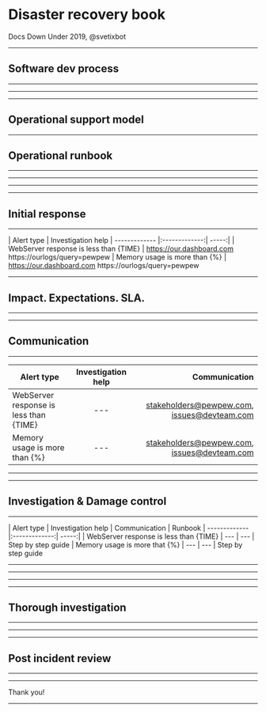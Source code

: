 # Disaster recovery book
Docs Down Under 2019, @svetixbot

---

## Software dev process

---

<!-- .slide: data-background="./img/fire_fighting.jpg" data-background-size="contain" -->

---

<!-- .slide: data-background="./img/campfire.jpg" data-background-size="contain" -->

---

## Operational support model

---

## Operational runbook

---

<!-- .slide: data-background="./img/timeline_1.png" data-background-size="contain" -->

---

<!-- .slide: data-background="./img/timeline_2.png" data-background-size="contain" -->

---

<!-- .slide: data-background="./img/timeline_3.png" data-background-size="contain" -->

---

## Initial response

---

| Alert type    | Investigation help
| ------------- |:-------------:| -----:|
| WebServer response is less than {TIME}  | https://our.dashboard.com https://ourlogs/query=pewpew
| Memory usage is more than {%} | https://our.dashboard.com https://ourlogs/query=pewpew

---

## Impact. Expectations. SLA.

---

<!-- .slide: data-background="./img/timeline_4.png" data-background-size="contain" -->

---

## Communication

---

| Alert type    | Investigation help | Communication
| ------------- |:-------------:| -----:|
| WebServer response is less than {TIME}  | --- | stakeholders@pewpew.com, issues@devteam.com
| Memory usage is more than {%} | --- | stakeholders@pewpew.com, issues@devteam.com

---

<!-- .slide: data-background="./img/timeline_5.png" data-background-size="contain" -->

---

## Investigation & Damage control

---

| Alert type    | Investigation help | Communication | Runbook
| ------------- |:-------------:| -----:|
| WebServer response is less than {TIME}  | --- | --- | Step by step guide
| Memory usage is more that {%} | --- | --- | Step by step guide

---

<!-- .slide: data-background="./img/timeline_6.png" data-background-size="contain" -->

---

<!-- .slide: data-background="./img/fire_fighting.jpg" data-background-size="contain" -->

---

<!-- .slide: data-background="./img/timeline_7.png" data-background-size="contain" -->

---

## Thorough investigation

---

<!-- .slide: data-background="./img/timeline_8.png" data-background-size="contain" -->

---

<!-- .slide: data-background="./img/timeline_9.png" data-background-size="contain" -->

---

## Post incident review

---

<!-- .slide: data-background="./img/cycle.png" data-background-size="contain" -->

---

Thank you!

<!-- .slide: data-background="./img/campfire.jpg" data-background-size="contain" -->

---